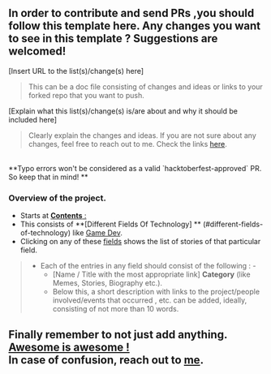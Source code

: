 ## In order to contribute and send PRs ,you should follow this template here. Any changes you want to see in this template ? Suggestions are welcomed!

[Insert URL to the list(s)/change(s) here]
> This can be a doc file consisting of changes and ideas or links to your forked repo that you want to push.

[Explain what this list(s)/change(s) is/are about and why it should be included here]
> Clearly explain the changes and ideas. 
> If you are not sure about any changes, feel free to reach out to me. Check the links [here](https://github.com/SwapnilChand).
<br>
**Typo errors won't be considered as a valid `hacktoberfest-approved` PR. So keep that in mind! **

### Overview of the project.
  - Starts at [**Contents** :](https://github.com/SwapnilChand/awesome-tech-stories#contents-)
  - This consists of **[Different Fields Of Technology] ** (#different-fields-of-technology) like [Game Dev](https://github.com/SwapnilChand/awesome-tech-stories#game-development-).
  - Clicking on any of these [fields](https://github.com/SwapnilChand/awesome-tech-stories#contents-) shows the list of stories of that particular field.
  > - Each of the entries in any field should consist of the following : - 
  >   - [Name / Title with the most appropriate link] **Category** (like Memes, Stories, Biography etc.).
  >   - Below this, a short description with links to the project/people involved/events that occurred , etc. can be added, ideally, consisting of not more than 10 words.
  
  ## Finally remember to not just add anything. [Awesome is awesome !](https://github.com/sindresorhus/awesome/blob/main/awesome.md#only-awesome-is-awesome)<br>In case of confusion, reach out to [me](https://github.com/SwapnilChand/). 

